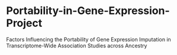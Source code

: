 # Portability-in-Gene-Expression-Project
Factors Influencing the Portability of Gene Expression Imputation in Transcriptome-Wide Association Studies across Ancestry
